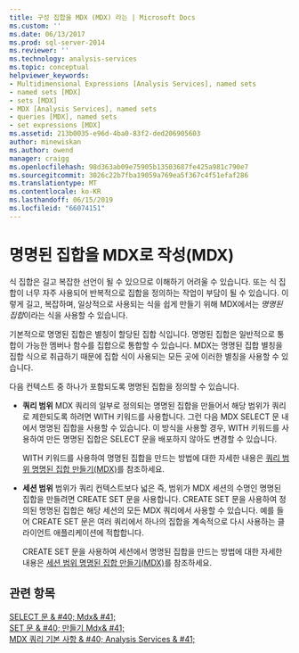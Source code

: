 ```yaml
---
title: 구성 집합을 MDX (MDX) 라는 | Microsoft Docs
ms.custom: ''
ms.date: 06/13/2017
ms.prod: sql-server-2014
ms.reviewer: ''
ms.technology: analysis-services
ms.topic: conceptual
helpviewer_keywords:
- Multidimensional Expressions [Analysis Services], named sets
- named sets [MDX]
- sets [MDX]
- MDX [Analysis Services], named sets
- queries [MDX], named sets
- set expressions [MDX]
ms.assetid: 213b0035-e96d-4ba0-83f2-ded206905603
author: minewiskan
ms.author: owend
manager: craigg
ms.openlocfilehash: 98d363ab09e75905b13503687fe425a981c790e7
ms.sourcegitcommit: 3026c22b7fba19059a769ea5f367c4f51efaf286
ms.translationtype: MT
ms.contentlocale: ko-KR
ms.lasthandoff: 06/15/2019
ms.locfileid: "66074151"
---
```

# <a name="building-named-sets-in-mdx-mdx"></a>명명된 집합을 MDX로 작성(MDX)
  식 집합은 길고 복잡한 선언이 될 수 있으므로 이해하기 어려울 수 있습니다. 또는 식 집합이 너무 자주 사용되어 반복적으로 집합을 정의하는 작업이 부담이 될 수 있습니다. 이렇게 길고, 복잡하며, 일상적으로 사용되는 식을 쉽게 만들기 위해 MDX에서는 *명명된 집합*이라는 식을 사용할 수 있습니다.  
  
 기본적으로 명명된 집합은 별칭이 할당된 집합 식입니다. 명명된 집합은 일반적으로 통합이 가능한 멤버나 함수를 집합으로 통합할 수 있습니다. MDX는 명명된 집합 별칭을 집합 식으로 취급하기 때문에 집합 식이 사용되는 모든 곳에 이러한 별칭을 사용할 수 있습니다.  
  
 다음 컨텍스트 중 하나가 포함되도록 명명된 집합을 정의할 수 있습니다.  
  
-   **쿼리 범위** MDX 쿼리의 일부로 정의되는 명명된 집합을 만들어서 해당 범위가 쿼리로 제한되도록 하려면 WITH 키워드를 사용합니다. 그런 다음 MDX SELECT 문 내에서 명명된 집합을 사용할 수 있습니다. 이 방식을 사용할 경우, WITH 키워드를 사용하여 만든 명명된 집합은 SELECT 문을 배포하지 않아도 변경할 수 있습니다.  
  
     WITH 키워드를 사용하여 명명된 집합을 만드는 방법에 대한 자세한 내용은 [쿼리 범위 명명된 집합 만들기&#40;MDX&#41;](mdx-named-sets-creating-query-scoped-named-sets.md)를 참조하세요.  
  
-   **세션 범위** 범위가 쿼리 컨텍스트보다 넓은 즉, 범위가 MDX 세션의 수명인 명명된 집합을 만들려면 CREATE SET 문을 사용합니다. CREATE SET 문을 사용하여 정의된 명명된 집합은 해당 세션의 모든 MDX 쿼리에서 사용할 수 있습니다. 예를 들어 CREATE SET 문은 여러 쿼리에서 하나의 집합을 계속적으로 다시 사용하는 클라이언트 애플리케이션에 적합합니다.  
  
     CREATE SET 문을 사용하여 세션에서 명명된 집합을 만드는 방법에 대한 자세한 내용은 [세션 범위 명명된 집합 만들기&#40;MDX&#41;](mdx-named-sets-creating-session-scoped-named-sets.md)를 참조하세요.  
  
## <a name="see-also"></a>관련 항목  
 [SELECT 문 & #40; Mdx& #41;](/sql/mdx/mdx-data-manipulation-select)   
 [SET 문 & #40; 만들기 Mdx& #41;](/sql/mdx/mdx-data-definition-create-set)   
 [MDX 쿼리 기본 사항 & #40; Analysis Services & #41;](mdx-query-fundamentals-analysis-services.md)  
  
  
